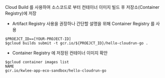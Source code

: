 Cloud Build 를 사용하여 소스코드로 부터 컨테이너 이미지 빌드 후 저장소(Container Registry)에 저장
+ Artifact Registry 사용을 권장하나 간단할 설명을 위해 Container Registry 를 사용
```
$PROEJCT_ID==[YOUR-PROJECT-ID]
$gcloud builds submit -t gcr.io/${PROEJCT_ID}/hello-cloudrun-go .
```

+ Container Registry 에 저장된 컨테이너 이미지 확안
```
$gcloud container images list
NAME
gcr.io/kwlee-app-eco-sandbox/hello-cloudrun-go
```
